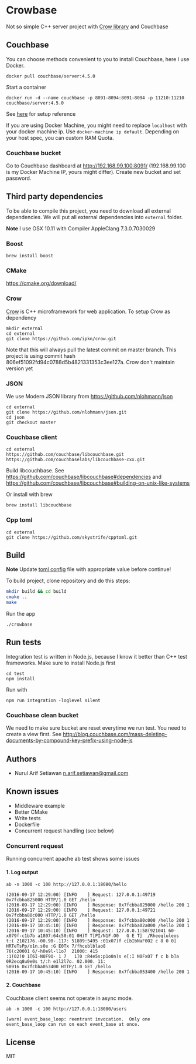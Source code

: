 
# Crowbase

Not so simple C++ server project with [Crow library](https://github.com/ipkn/crow) and Couchbase

## Couchbase

You can choose methods convenient to you to install Couchbase, here I use Docker.

```
docker pull couchbase/server:4.5.0
```

Start a container

```
docker run -d --name couchbase -p 8091-8094:8091-8094 -p 11210:11210 couchbase/server:4.5.0
```

See [here](https://github.com/couchbase/docker/tree/master/enterprise/couchbase-server/4.5.0) for setup reference

If you are using Docker Machine, you might need to replace `localhost` with your docker machine ip. Use `docker-machine ip default`. Depending on your host spec, you can custom RAM Quota.

### Couchbase bucket

Go to Couchbase dashboard at http://192.168.99.100:8091/ (192.168.99.100 is my Docker Machine IP, yours might differ). Create new bucket and set password.

## Third party dependencies

To be able to compile this project, you need to download all external dependencies. We will put all external dependencies into `external` folder.

**Note** I use OSX 10.11 with Compiler AppleClang 7.3.0.7030029

### Boost

```
brew install boost
```

### CMake

https://cmake.org/download/

### Crow

[Crow](https://github.com/ipkn/crow) is C++ microframework for web application. To setup Crow as dependency

```
mkdir external
cd external
git clone https://github.com/ipkn/crow.git
```

Note that this will always pull the latest commit on master branch. This project is using commit hash 806ef51092fd94c0788d5b4821331353c3ee127a. Crow don't maintain version yet

### JSON

We use Modern JSON library from https://github.com/nlohmann/json

```
cd external
git clone https://github.com/nlohmann/json.git
cd json
git checkout master
```

### Couchbase client

```
cd external
https://github.com/couchbase/libcouchbase.git
https://github.com/couchbaselabs/libcouchbase-cxx.git
```

Build libcouchbase. See https://github.com/couchbase/libcouchbase#dependencies and https://github.com/couchbase/libcouchbase#building-on-unix-like-systems

Or install with brew
```
brew install libcouchbase
```

### Cpp toml

```
cd external
git clone https://github.com/skystrife/cpptoml.git
```

## Build

**Note** Update [toml config](config/config.toml) file with appropriate value before continue!

To build project, clone repository and do this steps:
```bash
mkdir build && cd build
cmake ..
make
```

Run the app
```
./crowbase
```

## Run tests

Integration test is written in Node.js, because I know it better than C++ test frameworks. Make sure to install Node.js first

```
cd test
npm install
```

Run with 
```
npm run integration -loglevel silent
```

### Couchbase clean bucket

We need to make sure bucket are reset everytime we run test. You need to create a view first. See http://blog.couchbase.com/mass-deleting-documents-by-compound-key-prefix-using-node-js

## Authors

* Nurul Arif Setiawan <n.arif.setiawan@gmail.com>

## Known issues

* Middleware example
* Better CMake
* Write tests
* Dockerfile
* Concurrent request handling (see below)

### Concurrent request

Running concurrent apache ab test shows some issues

#### 1. Log output

```
ab -n 1000 -c 100 http://127.0.0.1:18080/hello
```

```
(2016-09-17 12:29:00) [INFO    ] Request: 127.0.0.1:49719 0x7fcbba825000 HTTP/1.0 GET /hello
(2016-09-17 12:29:00) [INFO    ] Response: 0x7fcbba825000 /hello 200 1
(2016-09-17 12:29:00) [INFO    ] Request: 127.0.0.1:49721 0x7fcbba80c000 HTTP/1.0 GET /hello
(2016-09-17 12:29:00) [INFO    ] Response: 0x7fcbba80c000 /hello 200 1
(2016-09-17 10:45:10) [INFO    ] Response: 0x7fcbba02a000 /hello 200 1
(2016-09-17 10:45:10) [INFO    ] Request: 127.0.0.1:58(921041 60-x079f-c1b7b a1807:64c50:01 0H)T T[PI/N1F.O0   G E T]  /Rheeqluleos
t:( 2102176.-00.90-.117: 51809:5495 :01x07)f c[bIbNaF0O2 c 8 0 0]  HRTeTsPp/o1n.s0e :G E0Tx 7/fhceblblao8
76(c20001 6/-h0e9l-l1o7  21000: 415
:1(02)0 1[6I-N0F9O- 1 7   1]0 :R4e5s:p1o0n)s e[:I N0FxO7 f c b b]a 0R2ecq8u0e0s t/:h e1l2l7o. 02.000. 11:
58916 0x7fcbba053400 HTTP/1.0 GET /hello
(2016-09-17 10:45:10) [INFO    ] Response: 0x7fcbba053400 /hello 200 1
```

#### 2. Couchbase 

Couchbase client seems not operate in async mode. 

```
ab -n 1000 -c 100 http://127.0.0.1:18080/users
```

```
[warn] event_base_loop: reentrant invocation.  Only one event_base_loop can run on each event_base at once.
```

## License

MIT
